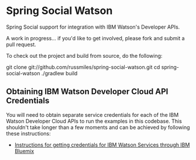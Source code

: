 # Spring Social Watson

Spring Social support for integration with IBM Watson's Developer APIs.

A work in progress... if you'd like to get involved, please fork and submit a pull request.

To check out the project and build from source, do the following:

 git clone git://github.com/russmiles/spring-social-watson.git
 cd spring-social-watson
 ./gradlew build
 
## Obtaining IBM Watson Developer Cloud API Credentials
 
You will need to obtain separate service credentials for each of the IBM Watson Developer Cloud APIs to run the examples in this codebase. This shouldn't take longer than a few moments and can be achieved by following these instructions:
 
* [Instructions for getting credentials for IBM Watson Services through IBM Bluemix](https://www.ibm.com/smarterplanet/us/en/ibmwatson/developercloud/doc/getting_started/gs-credentials.shtml)



